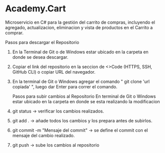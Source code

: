 # Academy.Cart
Microservicio en C# para la gestión del carrito de compras, incluyendo el agregado, actualizacion, eliminacion y vista de productos en el Carrito a comprar.

Pasos para descargar el Repositorio
1. En la Terminal de Git o de Windows estar ubicado en la carpeta en donde se desea descargar.
2. Copiar el link del repositorio en la seccion de <>Code (HTTPS, SSH, GitHub CLI) o copiar URL del navegador.
3. En la terminal de Git o Windows agregar el comando " git clone 'url copiada' ", luego dar Enter para correr el comando.

    Pasos para subir cambios al Repositorio
  En terminal de Git o Windows estar ubicado en la carpeta en donde se esta realizando la modificacion
1. git status -> verificar los cambios realizados.
2. git add . -> añade todos los cambios y los prepara antes de subirlos.
3. git commit -m "Mensaje del commit" -> se define el commit con el mensaje del cambio realizado.
4. git push -> sube los cambios al repositorio
